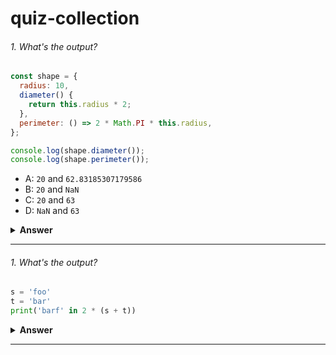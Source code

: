 # quiz-collection

###### 1. What's the output?

```javascript
const shape = {
  radius: 10,
  diameter() {
    return this.radius * 2;
  },
  perimeter: () => 2 * Math.PI * this.radius,
};

console.log(shape.diameter());
console.log(shape.perimeter());
```

- A: `20` and `62.83185307179586`
- B: `20` and `NaN`
- C: `20` and `63`
- D: `NaN` and `63`

<details><summary><b>Answer</b></summary>
<p>

#### Answer: B

Note that the value of `diameter` is a regular function, whereas the value of `perimeter` is an arrow function.

With arrow functions, the `this` keyword refers to its current surrounding scope, unlike regular functions! This means that when we call `perimeter`, it doesn't refer to the shape object, but to its surrounding scope (window for example).

There is no value `radius` on that object, which returns `undefined`.

</p>
</details>

---

###### 1. What's the output?

```python
s = 'foo'
t = 'bar'
print('barf' in 2 * (s + t))
```

<details><summary><b>Answer</b></summary>
<p>

#### Answer: True

`s + t` gives `'foobar'`
`2 * (s + t)` gives `'foobarfoobar'`

and since, `'barf'` is present in `'foobarfoobar'`,
we can find that using the `in` operator
in python which finds `'barf'` in the given string.

</p>
</details>

---
